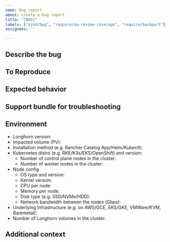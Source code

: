 ```yaml
---
name: Bug report
about: Create a bug report
title: "[BUG]"
labels: ["kind/bug", "require/qa-review-coverage", "require/backport"]
assignees: ''

---
```


## Describe the bug

<!--A clear and concise description of the bug.-->

## To Reproduce

<!--Please provide the steps to reproduce the case-->

## Expected behavior

<!--A clear and concise description of what you expected to happen.-->

## Support bundle for troubleshooting

<!--PLEASE provide a support bundle when the issue happens. You can generate a support bundle using the link at the footer of the Longhorn UI. Check [here](https://longhorn.io/docs/latest/advanced-resources/support-bundle/). Then, attach to the issue or send to longhorn-support-bundle@suse.com -->

## Environment

<!-- Suggest checking the doc of the best practices of using Longhorn. [here](https://longhorn.io/docs/latest/best-practices)-->

 - Longhorn version: 
 - Impacted volume (PV): <!-- PLEASE specify the volume name to better identify the cause -->
 - Installation method (e.g. Rancher Catalog App/Helm/Kubectl):
 - Kubernetes distro (e.g. RKE/K3s/EKS/OpenShift) and version:
   - Number of control plane nodes in the cluster:
   - Number of worker nodes in the cluster:
 - Node config
   - OS type and version:
   - Kernel version:
   - CPU per node:
   - Memory per node:
   - Disk type (e.g. SSD/NVMe/HDD):
   - Network bandwidth between the nodes (Gbps):
 - Underlying Infrastructure (e.g. on AWS/GCE, EKS/GKE, VMWare/KVM, Baremetal):
 - Number of Longhorn volumes in the cluster:

## Additional context

<!-- Please add any other context about the problem here. -->
